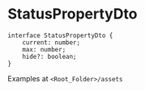 # StatusPropertyDto

```
interface StatusPropertyDto {
    current: number;
    max: number;
    hide?: boolean;
}
```

Examples at `<Root_Folder>/assets`